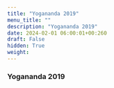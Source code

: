 ```yaml
---
title: "Yogananda 2019"
menu_title: ""
description: "Yogananda 2019"
date: 2024-02-01 06:00:01+00:260
draft: False
hidden: True
weight:
---
```

### Yogananda 2019


